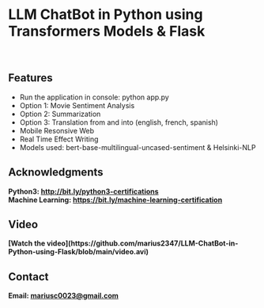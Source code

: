 <h1> LLM ChatBot in Python using Transformers Models & Flask</h1>
<br>
<h2>Features</h2>
<ul>
    <li>Run the application in console: python app.py</li>
    <li>Option 1: Movie Sentiment Analysis</li>
    <li>Option 2: Summarization</li>
    <li>Option 3: Translation from and into (english, french, spanish)</li>
    <li>Mobile Resonsive Web</li>
    <li>Real Time Effect Writing</li>
    <li>Models used: bert-base-multilingual-uncased-sentiment & Helsinki-NLP</li>
</ul>

<h2>Acknowledgments</h2>

<b> Python3: http://bit.ly/python3-certifications </b>
<br>
<b> Machine Learning: https://bit.ly/machine-learning-certification <b>
<br>


<h2>Video</h2>
[Watch the video](https://github.com/marius2347/LLM-ChatBot-in-Python-using-Flask/blob/main/video.avi)
<br>
<h2>Contact</h2>

<b> Email: mariusc0023@gmail.com </b>



